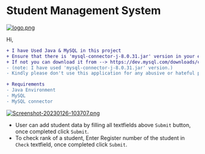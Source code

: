 # Student Management System

[![logo.png](https://i.postimg.cc/gkmdFLVs/logo.png)](https://postimg.cc/V5G2X6H0)

Hi,
```diff
+ I have Used Java & MySQL in this project
+ Ensure that there is 'mysql-connector-j-8.0.31.jar' version in your environment
+ If not you can download it from --> https://dev.mysql.com/downloads/connector/j/
- (note: I have used 'mysql-connector-j-8.0.31.jar' version.)
- Kindly please don't use this application for any abusive or hateful purpose.

+ Requirements
- Java Environment
- MySQL
- MySQL connector
```

[![Screenshot-20230126-103707.png](https://i.postimg.cc/RhFK3D7V/Screenshot-20230126-103707.png)](https://postimg.cc/62kygzbD)

* User can add student data by filling all textfields above ```Submit``` button, once completed click ```Submit```.
* To check rank of a student, Enter Register number of the student in ```Check``` textfield, once completed click ```Submit```.
